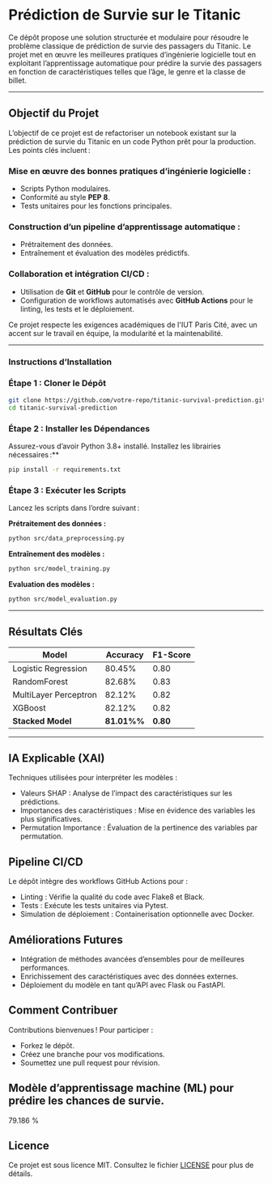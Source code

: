 # **Prédiction de Survie sur le Titanic**

Ce dépôt propose une solution structurée et modulaire pour résoudre le problème classique de prédiction de survie des passagers du Titanic. Le projet met en œuvre les meilleures pratiques d’ingénierie logicielle tout en exploitant l’apprentissage automatique pour prédire la survie des passagers en fonction de caractéristiques telles que l’âge, le genre et la classe de billet.

---

## **Objectif du Projet**

L’objectif de ce projet est de refactoriser un notebook existant sur la prédiction de survie du Titanic en un code Python prêt pour la production. Les points clés incluent :

### **Mise en œuvre des bonnes pratiques d’ingénierie logicielle :**
- Scripts Python modulaires.
- Conformité au style **PEP 8**.
- Tests unitaires pour les fonctions principales.

### **Construction d’un pipeline d’apprentissage automatique :**
- Prétraitement des données.
- Entraînement et évaluation des modèles prédictifs.

### **Collaboration et intégration CI/CD :**
- Utilisation de **Git** et **GitHub** pour le contrôle de version.
- Configuration de workflows automatisés avec **GitHub Actions** pour le linting, les tests et le déploiement.

Ce projet respecte les exigences académiques de l'IUT Paris Cité, avec un accent sur le travail en équipe, la modularité et la maintenabilité.

---

### **Instructions d’Installation**

### **Étape 1 : Cloner le Dépôt**
```bash
git clone https://github.com/votre-repo/titanic-survival-prediction.git
cd titanic-survival-prediction
```

### **Étape 2 : Installer les Dépendances**
Assurez-vous d’avoir Python 3.8+ installé. Installez les librairies nécessaires :**
```bash
pip install -r requirements.txt
```

### **Étape 3 : Exécuter les Scripts**
Lancez les scripts dans l’ordre suivant :

**Prétraitement des données :**
```bash
python src/data_preprocessing.py
```

**Entraînement des modèles :**
```bash
python src/model_training.py
```

**Evaluation des modèles :**
```bash
python src/model_evaluation.py
```

---

## **Résultats Clés**

| **Model**             | **Accuracy** | **F1-Score** |
|-----------------------|--------------|--------------|
| Logistic Regression   | 80.45%      | 0.80        |
| RandomForest          | 82.68%      | 0.83         |
| MultiLayer Perceptron | 82.12%      | 0.82        |
| XGBoost               | 82.12%      | 0.82          |
| **Stacked Model**     | **81.01%%**  | **0.80**     |

---

## **IA Explicable (XAI)**

Techniques utilisées pour interpréter les modèles :

- Valeurs SHAP : Analyse de l’impact des caractéristiques sur les prédictions.
- Importances des caractéristiques : Mise en évidence des variables les plus significatives.
- Permutation Importance : Évaluation de la pertinence des variables par permutation.

## **Pipeline CI/CD**
Le dépôt intègre des workflows GitHub Actions pour :
- Linting : Vérifie la qualité du code avec Flake8 et Black.
- Tests : Exécute les tests unitaires via Pytest.
- Simulation de déploiement : Containerisation optionnelle avec Docker.
  
## **Améliorations Futures**
- Intégration de méthodes avancées d’ensembles pour de meilleures performances.
- Enrichissement des caractéristiques avec des données externes.
- Déploiement du modèle en tant qu’API avec Flask ou FastAPI.

## **Comment Contribuer**
Contributions bienvenues ! Pour participer :

- Forkez le dépôt.
- Créez une branche pour vos modifications.
- Soumettez une pull request pour révision.

## **Modèle d’apprentissage machine (ML) pour prédire les chances de survie.**
79.186 %
  
## **Licence**
Ce projet est sous licence MIT. Consultez le fichier [LICENSE](LICENSE)  pour plus de détails.
